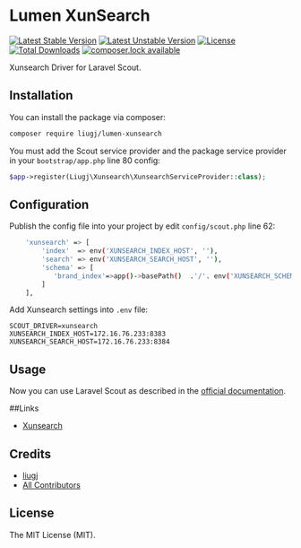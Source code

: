 Lumen XunSearch
==============

[![Latest Stable Version](https://poser.pugx.org/liugj/lumen-xunsearch/version)](https://packagist.org/packages/liugj/lumen-xunsearch)
[![Latest Unstable Version](https://poser.pugx.org/liugj/lumen-xunsearch/v/unstable.png)](https://packagist.org/packages/liugj/lumen-xunsearch)
[![License](https://poser.pugx.org/liugj/lumen-xunsearch/license)](https://packagist.org/packages/liugj/lumen-xunsearch)
[![Total Downloads](https://poser.pugx.org/liugj/lumen-xunsearch/downloads)](https://packagist.org/packages/liugj/lumen-xunsearch)
[![composer.lock available](https://poser.pugx.org/liugj/lumen-xunsearch/composerlock)](https://packagist.org/packages/liugj/lumen-xunsearch)

Xunsearch Driver for Laravel Scout.

## Installation

You can install the package via composer:

```bash
composer require liugj/lumen-xunsearch
```

You must add the Scout service provider and the package service provider in your `bootstrap/app.php` line 80 config:

```php
$app->register(Liugj\Xunsearch\XunsearchServiceProvider::class);
```


## Configuration 

Publish the config file into your project by edit `config/scout.php` line 62:

```bash
    'xunsearch' => [
        'index'  => env('XUNSEARCH_INDEX_HOST', ''),
        'search' => env('XUNSEARCH_SEARCH_HOST', ''),
        'schema' => [
           'brand_index'=>app()->basePath()  .'/'. env('XUNSEARCH_SCHEMA_BRAND'),
        ]
    ],
```

Add Xunsearch settings into `.env` file:

```
SCOUT_DRIVER=xunsearch
XUNSEARCH_INDEX_HOST=172.16.76.233:8383
XUNSEARCH_SEARCH_HOST=172.16.76.233:8384
```

## Usage

Now you can use Laravel Scout as described in the [official documentation](https://laravel.com/docs/5.3/scout).

##Links

- [Xunsearch](http://www.xunsearch.com/)


## Credits

- [liugj](https://github.com/liugj)
- [All Contributors](../../contributors)

## License

The MIT License (MIT).
